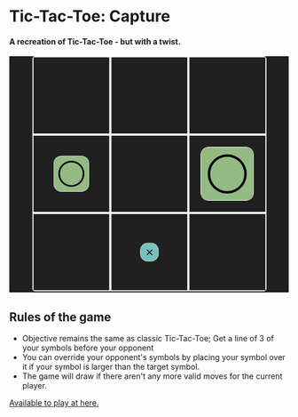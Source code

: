 
# Tic-Tac-Toe: Capture 
#### A recreation of Tic-Tac-Toe - but with a twist.

![Cover photo of Tic-Tac-Toe: Capture](https://raw.githubusercontent.com/GHWang28/tic-tac-toe-capture/main/images/tictactoe.jpg)
## Rules of the game
* Objective remains the same as classic Tic-Tac-Toe; Get a line of 3 of your symbols before your opponent
* You can override your opponent's symbols by placing your symbol over it if your symbol is larger than the target symbol.
* The game will draw if there aren't any more valid moves for the current player.

[Available to play at here.](ghwang28.github.io/tic-tac-toe-capture/)

